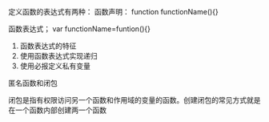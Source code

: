 定义函数的表达式有两种：
函数声明：
function functionName(){}

函数表达式；
var functionName=funtion(){}


1. 函数表达式的特征
2. 使用函数表达式实现递归
3. 使用必报定义私有变量

匿名函数和闭包

闭包是指有权限访问另一个函数和作用域的变量的函数。创建闭包的常见方式就是在一个函数内部创建两一个函数
